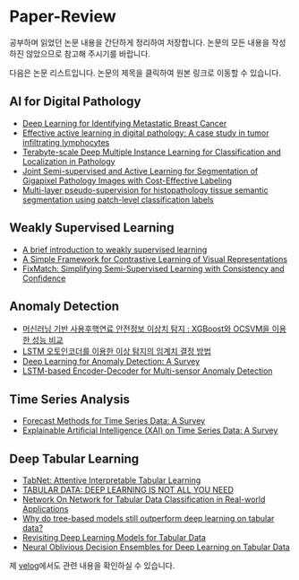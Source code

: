 # Paper-Review

공부하며 읽었던 논문 내용을 간단하게 정리하여 저장합니다. 논문의 모든 내용을 작성하진 않았으므로 참고해 주시기를 바랍니다.

다음은 논문 리스트입니다. 논문의 제목을 클릭하여 원본 링크로 이동할 수 있습니다.

## AI for Digital Pathology
- [Deep Learning for Identifying Metastatic Breast Cancer](https://arxiv.org/pdf/1606.05718.pdf)
- [Effective active learning in digital pathology: A case study in tumor infiltrating lymphocytes](https://www.sciencedirect.com/science/article/pii/S0169260722002103)
- [Terabyte-scale Deep Multiple Instance Learning for Classification and Localization in Pathology](https://arxiv.org/pdf/1805.06983.pdf)
- [Joint Semi-supervised and Active Learning for Segmentation of Gigapixel Pathology Images with Cost-Effective Labeling](https://openaccess.thecvf.com/content/ICCV2021W/CDPath/papers/Lai_Joint_Semi-Supervised_and_Active_Learning_for_Segmentation_of_Gigapixel_Pathology_ICCVW_2021_paper.pdf)
- [Multi-layer pseudo-supervision for histopathology tissue semantic segmentation using patch-level classification labels](https://www.sciencedirect.com/science/article/pii/S1361841522001347)

## Weakly Supervised Learning
- [A brief introduction to weakly supervised learning](https://scholar.google.co.kr/scholar?hl=ko&as_sdt=0%2C5&q=A+brief+introduction+to+weakly+supervised+learning&btnG=)
- [A Simple Framework for Contrastive Learning of Visual Representations](https://arxiv.org/pdf/2002.05709.pdf)
- [FixMatch: Simplifying Semi-Supervised Learning with Consistency and Confidence](https://arxiv.org/ftp/arxiv/papers/2001/2001.07685.pdf)

## Anomaly Detection

- [머신러닝 기반 사용후핵연료 안전정보 이상치 탐지 : XGBoost와 OCSVM을 이용한 성능 비교](https://www.dbpia.co.kr/Journal/articleDetail?nodeId=NODE11440224)
- [LSTM 오토인코더를 이용한 이상 탐지의 임계치 결정 방법](http://ki-it.com/xml/36441/36441.pdf)
- [Deep Learning for Anomaly Detection: A Survey](https://paperswithcode.com/paper/deep-learning-for-anomaly-detection-a-survey)
- [LSTM-based Encoder-Decoder for Multi-sensor Anomaly Detection](https://paperswithcode.com/paper/lstm-based-encoder-decoder-for-multi-sensor)

## Time Series Analysis

- [Forecast Methods for Time Series Data: A Survey](https://ieeexplore.ieee.org/document/9461796)
- [Explainable Artificial Intelligence (XAI) on Time Series Data: A Survey](https://velog.io/@kyyle/Explainable-Artificial-Intelligence-XAI-on-Time-Series-Data-A-Survey)

## Deep Tabular Learning

- [TabNet: Attentive Interpretable Tabular Learning](https://paperswithcode.com/paper/tabnet-attentive-interpretable-tabular)
- [TABULAR DATA: DEEP LEARNING IS NOT ALL YOU NEED](https://paperswithcode.com/paper/tabular-data-deep-learning-is-not-all-you)
- [Network On Network for Tabular Data Classification in Real-world Applications](https://paperswithcode.com/paper/network-on-network-for-tabular-data)
- [Why do tree-based models still outperform deep learning on tabular data?](https://paperswithcode.com/paper/why-do-tree-based-models-still-outperform)
- [Revisiting Deep Learning Models for Tabular Data](https://paperswithcode.com/paper/revisiting-deep-learning-models-for-tabular)
- [Neural Oblivious Decision Ensembles for Deep Learning on Tabular Data](https://paperswithcode.com/paper/neural-oblivious-decision-ensembles-for-deep)

제 [velog](https://velog.io/@kyyle/series/%EB%85%BC%EB%AC%B8-%EC%A0%95%EB%A6%AC)에서도 관련 내용을 확인하실 수 있습니다.

